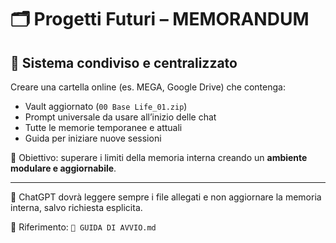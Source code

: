 # 🗂️ Progetti Futuri – MEMORANDUM

## 📌 Sistema condiviso e centralizzato

Creare una cartella online (es. MEGA, Google Drive) che contenga:

- Vault aggiornato (`00 Base Life_01.zip`)
- Prompt universale da usare all’inizio delle chat
- Tutte le memorie temporanee e attuali
- Guida per iniziare nuove sessioni

🧠 Obiettivo: superare i limiti della memoria interna creando un **ambiente modulare e aggiornabile**.

---

💬 ChatGPT dovrà leggere sempre i file allegati e non aggiornare la memoria interna, salvo richiesta esplicita.

📎 Riferimento: `📄 GUIDA DI AVVIO.md`